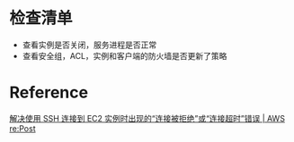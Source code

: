 # 检查清单
- 查看实例是否关闭，服务进程是否正常
- 查看安全组，ACL，实例和客户端的防火墙是否更新了策略

# Reference
[解决使用 SSH 连接到 EC2 实例时出现的“连接被拒绝”或“连接超时”错误 | AWS re:Post](https://repost.aws/zh-Hans/knowledge-center/ec2-linux-resolve-ssh-connection-errors)